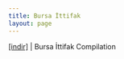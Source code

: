 ```yaml
---
title: Bursa İttifak
layout: page
---
```


<a href="https://cloud.mail.ru/public/bc0bf9685a52/Bursa%20Ittifak%20Complation" target="_blank">[indir]</a>   |   Bursa İttifak Compilation